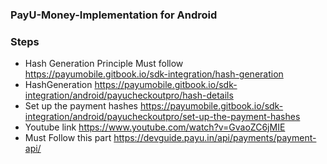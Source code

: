 
### PayU-Money-Implementation for Android

### Steps
- Hash Generation Principle Must follow https://payumobile.gitbook.io/sdk-integration/hash-generation
- HashGeneration https://payumobile.gitbook.io/sdk-integration/android/payucheckoutpro/hash-details
- Set up the payment hashes https://payumobile.gitbook.io/sdk-integration/android/payucheckoutpro/set-up-the-payment-hashes
- Youtube link https://www.youtube.com/watch?v=GvaoZC6jMIE
- Must Follow this part https://devguide.payu.in/api/payments/payment-api/
